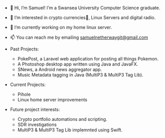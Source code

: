 - 👋 Hi, I’m Samuel! I'm a Swansea University Computer Science graduate.
- 👀 I’m interested in crypto currencies🚀, Linux Servers and digital radio.
- 🌱 I’m currently working on my home linux server.
- 📫 You can reach me by emailing samuelnetherwaygit@gmail.com

- Past Projects:
  - PokePost, a Laravel web application for posting all things Pokemon.
  - A Photoshop desktop app written using Java and JavaFX.
  - SNews, a Android news aggregator app.
  - Music Metadata tagging in Java (MultiP3 & MultiP3 Tag Lib).

- Current Projects:
  - Pihole
  - Linux home server improvements

- Future project interests:
  - Crypto portfolio automations and scripting.
  - SDR investigations
  - MultiP3 & MultiP3 Tag Lib implemnted using Swift.
